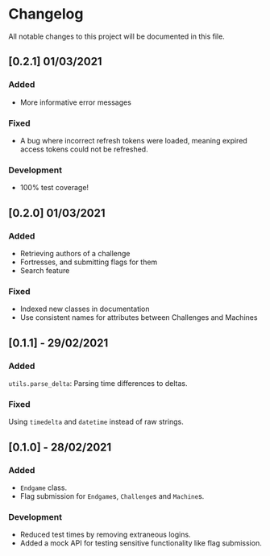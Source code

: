 # Changelog

All notable changes to this project will be documented in this file.

## [0.2.1] 01/03/2021
### Added
- More informative error messages

### Fixed
- A bug where incorrect refresh tokens were loaded, meaning expired access tokens could not be refreshed.

### Development
- 100% test coverage!

## [0.2.0] 01/03/2021
### Added
- Retrieving authors of a challenge
- Fortresses, and submitting flags for them
- Search feature

### Fixed
- Indexed new classes in documentation
- Use consistent names for attributes between Challenges and Machines

## [0.1.1] - 29/02/2021
### Added
`utils.parse_delta`: Parsing time differences to deltas.

### Fixed
Using `timedelta` and `datetime` instead of raw strings.

## [0.1.0] - 28/02/2021
### Added
- `Endgame` class.
- Flag submission for `Endgame`s, `Challenge`s and `Machine`s.

### Development
- Reduced test times by removing extraneous logins.
- Added a mock API for testing sensitive functionality like flag submission.
